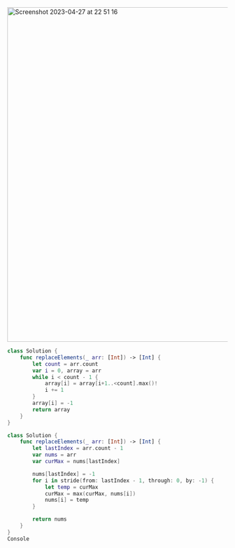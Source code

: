 <img width="764" alt="Screenshot 2023-04-27 at 22 51 16" src="https://user-images.githubusercontent.com/73763976/234998896-b97e0c82-46c8-406d-8ee1-b03ef1bbd925.png">

```swift
class Solution {
    func replaceElements(_ arr: [Int]) -> [Int] {
        let count = arr.count
        var i = 0, array = arr
        while i < count - 1 { 
            array[i] = array[i+1..<count].max()!
            i += 1
        }
        array[i] = -1
        return array
    }
}
```

```swift
class Solution {
    func replaceElements(_ arr: [Int]) -> [Int] {
        let lastIndex = arr.count - 1
        var nums = arr
        var curMax = nums[lastIndex]

        nums[lastIndex] = -1
        for i in stride(from: lastIndex - 1, through: 0, by: -1) {
            let temp = curMax
            curMax = max(curMax, nums[i])
            nums[i] = temp
        }

        return nums
    }
}
Console

```
